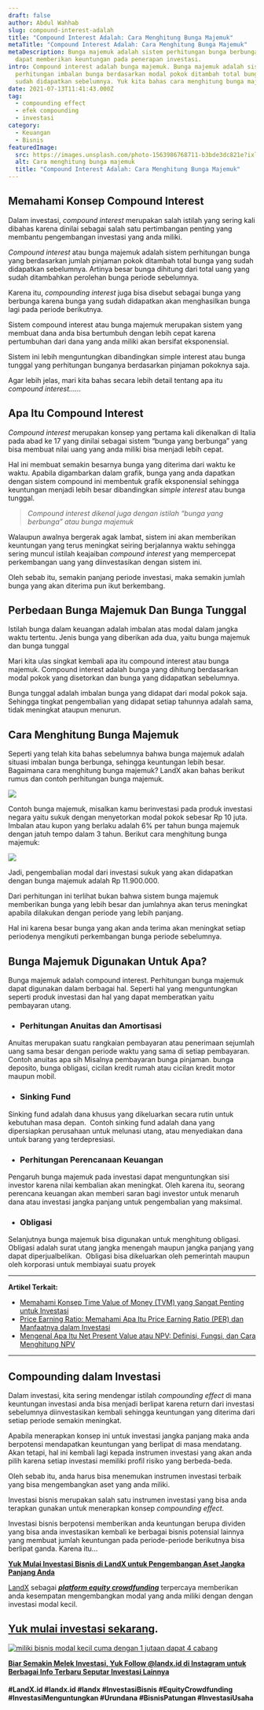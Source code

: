 ```yaml
---
draft: false
author: Abdul Wahhab
slug: compound-interest-adalah
title: "Compound Interest Adalah: Cara Menghitung Bunga Majemuk"
metaTitle: "Compound Interest Adalah: Cara Menghitung Bunga Majemuk"
metaDescription: Bunga majemuk adalah sistem perhitungan bunga berbunga yang
  dapat memberikan keuntungan pada penerapan investasi.
intro: Compound interest adalah bunga majemuk. Bunga majemuk adalah sistem
  perhitungan imbalan bunga berdasarkan modal pokok ditambah total bunga yang
  sudah didapatkan sebelumnya. Yuk kita bahas cara menghitung bunga majemuk.
date: 2021-07-13T11:41:43.000Z
tag:
  - compounding effect
  - efek compounding
  - investasi
category:
  - Keuangan
  - Bisnis
featuredImage:
  src: https://images.unsplash.com/photo-1563986768711-b3bde3dc821e?ixlib=rb-1.2.1&ixid=MnwxMjA3fDB8MHxwaG90by1wYWdlfHx8fGVufDB8fHx8&auto=format&fit=crop&w=1168&q=80
  alt: Cara menghitung bunga majemuk
  title: "Compound Interest Adalah: Cara Menghitung Bunga Majemuk"
---
```

## **Memahami Konsep Compound Interest**

Dalam investasi, *compound interest* merupakan salah istilah yang sering kali dibahas karena dinilai sebagai salah satu pertimbangan penting yang membantu pengembangan investasi yang anda miliki.

*Compound interest* atau bunga majemuk adalah sistem perhitungan bunga yang berdasarkan jumlah pinjaman pokok ditambah total bunga yang sudah didapatkan sebelumnya. Artinya besar bunga dihitung dari total uang yang sudah ditambahkan perolehan bunga periode sebelumnya.

Karena itu, *compounding interest* juga bisa disebut sebagai bunga yang berbunga karena bunga yang sudah didapatkan akan menghasilkan bunga lagi pada periode berikutnya.

Sistem compound interest atau bunga majemuk merupakan sistem yang membuat dana anda bisa bertumbuh dengan lebih cepat karena pertumbuhan dari dana yang anda miliki akan bersifat eksponensial.

Sistem ini lebih menguntungkan dibandingkan simple interest atau bunga tunggal yang perhitungan bunganya berdasarkan pinjaman pokoknya saja.

Agar lebih jelas, mari kita bahas secara lebih detail tentang apa itu *compound interest…...*

## Apa Itu Compound Interest

*Compound interest* merupakan konsep yang pertama kali dikenalkan di Italia pada abad ke 17 yang dinilai sebagai sistem “bunga yang berbunga” yang bisa membuat nilai uang yang anda miliki bisa menjadi lebih cepat.

Hal ini membuat semakin besarnya bunga yang diterima dari waktu ke waktu. Apabila digambarkan dalam grafik, bunga yang anda dapatkan dengan sistem compound ini membentuk grafik eksponensial sehingga keuntungan menjadi lebih besar dibandingkan *simple interest* atau bunga tunggal.

> *Compound interest dikenal juga dengan istilah “bunga yang berbunga” atau bunga majemuk*

Walaupun awalnya bergerak agak lambat, sistem ini akan memberikan keuntungan yang terus meningkat seiring berjalannya waktu sehingga sering muncul istilah keajaiban *compound interest* yang mempercepat perkembangan uang yang diinvestasikan dengan sistem ini.

Oleh sebab itu, semakin panjang periode investasi, maka semakin jumlah bunga yang akan diterima pun ikut berkembang.

## Perbedaan Bunga Majemuk Dan Bunga Tunggal

Istilah bunga dalam keuangan adalah imbalan atas modal dalam jangka waktu tertentu. Jenis bunga yang diberikan ada dua, yaitu bunga majemuk dan bunga tunggal

Mari kita ulas singkat kembali apa itu compound interest atau bunga majemuk. Compound interest adalah bunga yang dihitung berdasarkan modal pokok yang disetorkan dan bunga yang didapatkan sebelumnya.

Bunga tunggal adalah imbalan bunga yang didapat dari modal pokok saja. Sehingga tingkat pengembalian yang didapat setiap tahunnya adalah sama, tidak meningkat ataupun menurun.

## Cara Menghitung Bunga Majemuk

Seperti yang telah kita bahas sebelumnya bahwa bunga majemuk adalah situasi imbalan bunga berbunga, sehingga keuntungan lebih besar. Bagaimana cara menghitung bunga majemuk? LandX akan bahas berikut rumus dan contoh perhitungan bunga majemuk.

![](https://lh6.googleusercontent.com/4JALMGktGh7M0D4j8FSgu51n9j-Yce7Cd6v6sLpKrFqW1rk8kplEP2_Gx_Vf7w4M9vGN3KuAIC8CdBny18CML3YQIB-eKkjExqbCDkwU94DcsdZgLU4FfKfZ7TLWCaXMPIW6sO-_qMMmMxHJ43I)

Contoh bunga majemuk, misalkan kamu berinvestasi pada produk investasi negara yaitu sukuk dengan menyetorkan modal pokok sebesar Rp 10 juta. Imbalan atau kupon yang berlaku adalah 6% per tahun bunga majemuk dengan jatuh tempo dalam 3 tahun. Berikut cara menghitung bunga majemuk:

![](https://lh6.googleusercontent.com/FpS0OLCklt0_wx9Tb-KOh7ibQ0PicmNQM0sh7guVdKHzRF_W7szTkEqjDYf2uInaq_YhHo8qQwGKUGp6WFOw3E0KZibJebAN8SRpcPgXliHpqS5DVwBsfW8wtR87n5kqqrBQyJdceenDxK2m05s)

Jadi, pengembalian modal dari investasi sukuk yang akan didapatkan dengan bunga majemuk adalah Rp 11.900.000.

Dari perhitungan ini terlihat bukan bahwa sistem bunga majemuk memberikan bunga yang lebih besar dan jumlahnya akan terus meningkat apabila dilakukan dengan periode yang lebih panjang.

Hal ini karena besar bunga yang akan anda terima akan meningkat setiap periodenya mengikuti perkembangan bunga periode sebelumnya.

## Bunga Majemuk Digunakan Untuk Apa?

Bunga majemuk adalah compound interest. Perhitungan bunga majemuk dapat digunakan dalam berbagai hal. Seperti hal yang menguntungkan seperti produk investasi dan hal yang dapat memberatkan yaitu pembayaran utang.

* ### Perhitungan Anuitas dan Amortisasi 

Anuitas merupakan suatu rangkaian pembayaran atau penerimaan sejumlah uang sama besar dengan periode waktu yang sama di setiap pembayaran. Contoh anuitas apa sih Misalnya pembayaran bunga pinjaman. bunga deposito, bunga obligasi, cicilan kredit rumah atau cicilan kredit motor maupun mobil.

* ### Sinking Fund

Sinking fund adalah dana khusus yang dikeluarkan secara rutin untuk kebutuhan masa depan.  Contoh sinking fund adalah dana yang dipersiapkan perusahaan untuk melunasi utang, atau menyediakan dana untuk barang yang terdepresiasi.

* ### Perhitungan Perencanaan Keuangan 

Pengaruh bunga majemuk pada investasi dapat menguntungkan sisi investor karena nilai kembalian akan meningkat. Oleh karena itu, seorang perencana keuangan akan memberi saran bagi investor untuk menaruh dana atau investasi jangka panjang untuk pengembalian yang maksimal.

* ### Obligasi 

Selanjutnya bunga majemuk bisa digunakan untuk menghitung obligasi. Obligasi adalah surat utang jangka menengah maupun jangka panjang yang dapat diperjualbelikan.  Obligasi bisa dikeluarkan oleh pemerintah maupun oleh korporasi untuk membiayai suatu proyek

- - -

**Artikel Terkait:**

* [Memahami Konsep Time Value of Money (TVM) yang Sangat Penting untuk Investasi](https://landx.id/blog/time-value-of-money-adalah/)
* [Price Earning Ratio: Memahami Apa Itu Price Earning Ratio (PER) dan Manfaatnya dalam Investasi](https://landx.id/blog/price-earning-ratio-adalah/)
* [Mengenal Apa Itu Net Present Value atau NPV: Definisi, Fungsi, dan Cara Menghitung NPV](https://landx.id/blog/mengenal-apa-itu-net-present-value-atau-npv-definisi-fungsi-dan-cara-menghitung-npv/)

- - -

## Compounding dalam Investasi

Dalam investasi, kita sering mendengar istilah *compounding effect* di mana keuntungan investasi anda bisa menjadi berlipat karena return dari investasi sebelumnya diinvestasikan kembali sehingga keuntungan yang diterima dari setiap periode semakin meningkat.

Apabila menerapkan konsep ini untuk investasi jangka panjang maka anda berpotensi mendapatkan keuntungan yang berlipat di masa mendatang. Akan tetapi, hal ini kembali lagi kepada instrumen investasi yang akan anda pilih karena setiap investasi memiliki profil risiko yang berbeda-beda.

Oleh sebab itu, anda harus bisa menemukan instrumen investasi terbaik yang bisa mengembangkan aset yang anda miliki.

Investasi bisnis merupakan salah satu instrumen investasi yang bisa anda terapkan gunakan untuk menerapkan konsep *compounding effect.*

Investasi bisnis berpotensi memberikan anda keuntungan berupa dividen yang bisa anda investasikan kembali ke berbagai bisnis potensial lainnya yang membuat jumlah keuntungan pada periode-periode berikutnya bisa berlipat ganda. Karena itu…

**[Yuk Mulai Investasi Bisnis di LandX untuk Pengembangan Aset Jangka Panjang Anda](https://landx.id/project/index.html)**

[LandX](https://landx.id/) sebagai ***[platform equity crowdfunding](https://landx.id/)*** terpercaya memberikan anda kesempatan mengembangkan modal yang anda miliki dengan dengan investasi modal kecil.

## **[Yuk mulai investasi sekarang](https://landx.id/project/?utm_source=Blog&utm_medium=organic+keyword&utm_campaign=blog&utm_id=Blog).**

[![miliki bisnis modal kecil cuma dengan 1 jutaan dapat 4 cabang ](https://accountgram-production.sfo2.cdn.digitaloceanspaces.com/landx_ghost/2021/11/jadi-owner-bisnis-hanya-1-jutaan-dengan-cuan-yang-sangat-menjanjikan.png)](https://landx.id/project/?utm_source=Blog&utm_medium=organic+keyword&utm_campaign=blog&utm_id=Blog)

**[Biar Semakin Melek Investasi, Yuk Follow @landx.id di Instagram untuk Berbagai Info Terbaru Seputar Investasi Lainnya](https://instagram.com/landx.id?utm_medium=copy_link)**

#### **\#LandX.id    #landx.id    #landx  #InvestasiBisnis    #EquityCrowdfunding    #InvestasiMenguntungkan    #Urundana    #BisnisPatungan    #InvestasiUsaha**